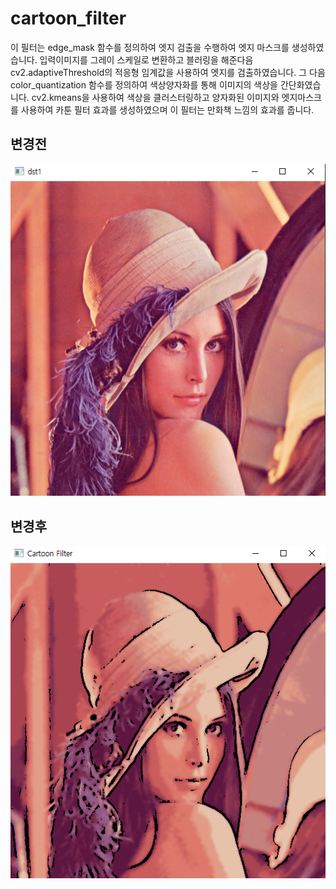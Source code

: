 # cartoon_filter
이 필터는 edge_mask 함수를 정의하여 엣지 검출을 수행하여 엣지 마스크를 생성하였습니다. 
입력이미지를 그레이 스케일로 변환하고 블러링을 해준다음 cv2.adaptiveThreshold의 
적응형 임계값을 사용하여 엣지를 검출하였습니다. 
그 다음 color_quantization 함수를 정의하여 색상양자화를 통해 이미지의 색상을 간단화였습니다.
cv2.kmeans을 사용하여 색상을 클러스터링하고 양자화된 이미지와 엣지마스크를 사용하여
카툰 필터 효과를 생성하였으며 이 필터는 만화책 느낌의 효과를 줍니다.

## 변경전
![img_1.png](img_1.png)
## 변경후
![img_6.png](img_6.png)